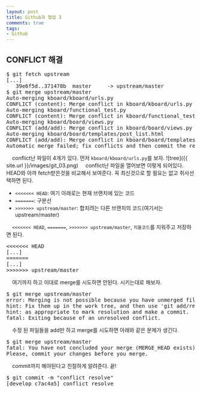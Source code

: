 ```yaml
---
layout: post
title: Github과 협업 3
comments: true
tags:
- Github
---
```

## **CONFLICT 해결**
<pre>$ git fetch upstream
[...]
   39e6f5d..371478b  master     -> upstream/master
$ git merge upstream/master
Auto-merging kboard/kboard/urls.py
CONFLICT (content): Merge conflict in kboard/kboard/urls.py
Auto-merging kboard/functional_test.py
CONFLICT (content): Merge conflict in kboard/functional_test.py
Auto-merging kboard/board/views.py
CONFLICT (add/add): Merge conflict in kboard/board/views.py
Auto-merging kboard/board/templates/post_list.html
CONFLICT (add/add): Merge conflict in kboard/board/templates/post_list.html
Automatic merge failed; fix conflicts and then commit the result.</pre>

&nbsp;&nbsp;&nbsp; conflict난 파일이 4개가 있다. 먼저 `kboard/kboard/urls.py`를 보자.
![tree]({{ site.url }}/images/git_03.png)
&nbsp;&nbsp;&nbsp; conflict난 파일을 열어보면 이렇게 되어있다. HEAD와 아까 fetch받은것을 비교해서 보여준다. 꼭 최신것으로 할 필요는 없고 취사선택하면 된다.     

* `<<<<<<< HEAD`: 여기 아래로는 현재 브랜치에 있는 코드      
* `=======`: 구분선     
* `>>>>>>> upstream/master`: 합치려는 다른 브랜치의 코드(여기서는 upstream/master)      


&nbsp;&nbsp;&nbsp; `<<<<<<< HEAD`, `=======`, `>>>>>>> upstream/master`, `지울코드`를 지워주고 저장하면 된다.
<pre><<<<<<< HEAD
[...]
=======
[...]
>>>>>>> upstream/master
</pre>

&nbsp;&nbsp;&nbsp; 여기까지 하고 이대로 merge를 시도하면 안된다. 시키는대로 해보자.
<pre>$ git merge upstream/master
error: Merging is not possible because you have unmerged files.
hint: Fix them up in the work tree, and then use 'git add/rm &lt;file&gt;'
hint: as appropriate to mark resolution and make a commit.
fatal: Exiting because of an unresolved conflict.</pre>

&nbsp;&nbsp;&nbsp; 수정 된 파일들을 add만 하고 merge를 시도하면 아래와 같은 문제가 생긴다.
<pre>$ git merge upstream/master
fatal: You have not concluded your merge (MERGE_HEAD exists).
Please, commit your changes before you merge.</pre>

&nbsp;&nbsp;&nbsp; commit까지 해야된다고 친절하게 알려준다. 끝!
<pre>$ git commit -m "conflict resolve"
[develop c7ac4a5] conflict resolve</pre>
